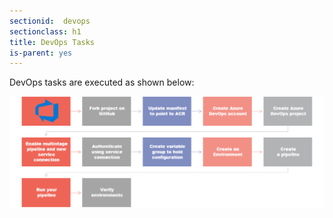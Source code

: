 ```yaml
---
sectionid:  devops
sectionclass: h1
title: DevOps Tasks
is-parent: yes
---
```


DevOps tasks are executed as shown below:

![DevOps Tasks](media/DevOpsTasks.png)
